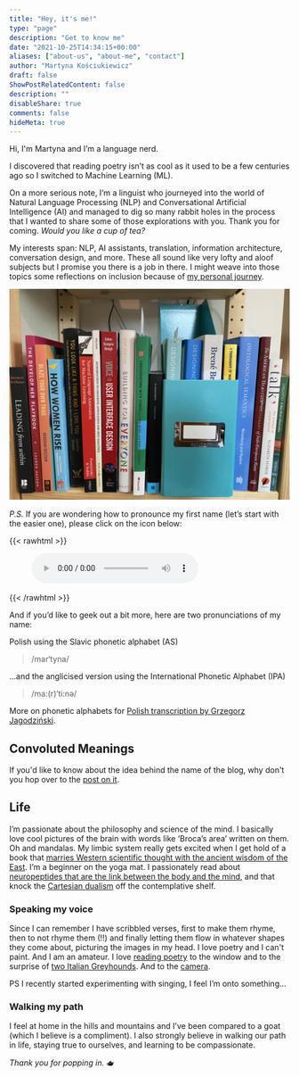 ```yaml
---
title: "Hey, it's me!"
type: "page"
description: "Get to know me"
date: "2021-10-25T14:34:15+00:00"
aliases: ["about-us", "about-me", "contact"]
author: "Martyna Kościukiewicz"
draft: false
ShowPostRelatedContent: false
description: ""
disableShare: true
comments: false
hideMeta: true
---
```


Hi, I'm Martyna and I’m a language nerd.

I discovered that reading poetry isn’t as cool as it used to be a few centuries ago so I switched to Machine Learning (ML).

On a more serious note, I’m a linguist who journeyed into the world of Natural Language Processing (NLP) and Conversational Artificial Intelligence (AI) and managed to dig so many rabbit holes in the process that I wanted to share some of those explorations with you. Thank you for coming. _Would you like a cup of tea?_

My interests span: NLP, AI assistants, translation, information architecture, conversation design, and more. These all sound like very lofty and aloof subjects but I promise you there is a job in there. I might weave into those topics some reflections on inclusion because of [my personal journey](https://owntrail.com/trail/convoluted_m).

![One of my bookshelves](images/books.png)

_P.S._ If you are wondering how to pronounce my first name (let’s start with the easier one), please click on the icon below:

{{< rawhtml >}}
<figure>
    <audio controls src="images/name-pronunciation.m4a" type="audio/mpeg">
        Your browser does not support the <code>audio</code> element.
    </audio>
</figure>
{{< /rawhtml >}}

And if you’d like to geek out a bit more, here are two pronunciations of my name:

Polish using the Slavic phonetic alphabet (AS)

> /mar‘tyna/

...and the anglicised version using the International Phonetic Alphabet (IPA)

> /ma:(r)‘ti:nə/

More on phonetic alphabets for [Polish transcription by Grzegorz Jagodziński](http://grzegorz.jagodzinski.prv.pl/gram/en/ipa.html).

## Convoluted Meanings

If you'd like to know about the idea behind the name of the blog, why don't you hop over to the [post on it]().

## Life

I’m passionate about the philosophy and science of the mind. I basically love cool pictures of the brain with words like ‘Broca’s area’ written on them. Oh and mandalas. My limbic system really gets excited when I get hold of a book that [marries Western scientific thought with the ancient wisdom of the East](http://cup.columbia.edu/book/contemplative-science/9780231138352). I’m a beginner on the yoga mat. I passionately read about [neuropeptides that are the link between the body and the mind](https://www.smithsonianmag.com/arts-culture/review-of-molecules-of-emotion-157256854/), and that knock the [Cartesian dualism](https://en.wikipedia.org/wiki/Mind%E2%80%93body_dualism) off the contemplative shelf.

### Speaking my voice

Since I can remember I have scribbled verses, first to make them rhyme, then to not rhyme them (!!) and finally letting them flow in whatever shapes they come about, picturing the images in my head. I love poetry and I can't paint. And I am an amateur. I love [reading poetry](https://soundcloud.com/user-797325276/dorothea-dubois-amazonian-gift) to the window and to the surprise of [two Italian Greyhounds](images/dogs.png). And to the [camera](https://www.youtube.com/watch?v=XYWkPdYxGQw).

PS I recently started experimenting with singing, I feel I’m onto something...

### Walking my path

I feel at home in the hills and mountains and I’ve been compared to a goat (which I believe is a compliment). I also strongly believe in walking our path in life, staying true to ourselves, and learning to be compassionate.

_Thank you for popping in._ 🫖 
